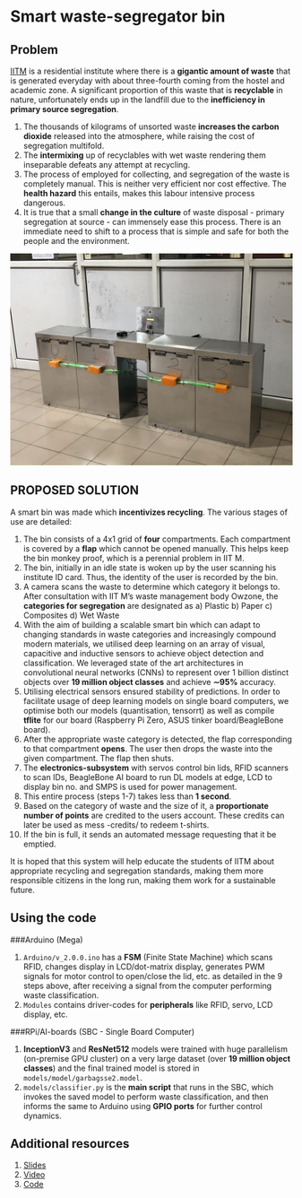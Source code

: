 # Smart waste-segregator bin

## Problem
[IITM](https://www.iitm.ac.in/) is a residential institute where there is a **gigantic amount of waste** that is generated everyday with about three-fourth coming from the hostel and academic zone. A significant proportion of this waste that is **recyclable** in nature, unfortunately ends up in the landfill due to the **inefficiency in primary source segregation**.
1. The thousands of kilograms of unsorted waste **increases the carbon dioxide** released into the atmosphere, while raising the cost of segregation multifold. 
2. The **intermixing** up of recyclables with wet waste rendering them inseparable defeats any attempt at recycling. 
3. The process of employed for collecting, and segregation of the waste is completely manual. This is neither very efficient nor cost effective. The **health hazard** this entails, makes this labour intensive process dangerous. 
4. It is true that a small **change in the culture** of waste disposal - primary  segregation at source - can immensely ease this process. There is an immediate need to shift to a process that is simple and safe for both the people and the environment. 
 
![Images](images/Smart_bin_prototype_alone.jpg)

## PROPOSED SOLUTION 
A smart bin was made which **incentivizes recycling**. The various stages of use are detailed:
1. The bin consists of a 4x1 grid of **four** compartments. Each compartment is covered by a **flap** which cannot be opened manually. This helps keep the bin monkey proof, which is a perennial problem in IIT M. 
2. The bin, initially in an idle state is woken up by the user scanning his institute ID card. Thus, the identity of the user is recorded by the bin.
3. A camera scans the waste to determine which category it belongs to. After consultation with IIT M’s waste management body Owzone, the **categories for segregation** are designated as a) Plastic b) Paper c) Composites d) Wet Waste
4. With the aim of building a scalable smart bin which can adapt to changing standards in waste categories and increasingly compound modern materials, we utilised deep learning on an array of visual, capacitive and inductive sensors to achieve object detection and classification. We leveraged state of the art architectures in convolutional neural networks (CNNs) to represent over 1 billion distinct objects over **19 million object classes** and achieve **∼95%** accuracy.
5. Utilising  electrical sensors ensured stability of predictions. In order to facilitate usage of deep learning models on single board computers, we optimise both our models (quantisation, tensorrt) as well as compile **tflite** for our board (Raspberry Pi Zero, ASUS tinker board/BeagleBone board).
6. After the appropriate waste category is detected, the flap corresponding to that compartment **opens**. The user then drops the waste into the given compartment. The flap then shuts. 
7. The **electronics-subsystem** with servos control bin lids, RFID scanners to scan IDs, BeagleBone AI board to run DL models at edge, LCD to display bin no. and SMPS is used for power management.
7. This entire process (steps 1-7) takes less than **1 second**.
8. Based on the category of waste and the size of it, a **proportionate number of points** are credited to the  users account. These credits can later be used as mess -credits/ to redeem t-shirts.
9. If the bin is full, it sends an automated message requesting that it be emptied.

It is hoped that this system will help educate the students of IITM about appropriate recycling and segregation standards, making them more responsible citizens in the long run, making them work for a sustainable future.



## Using the code
###Arduino (Mega)
1. `Arduino/v_2.0.0.ino` has a **FSM** (Finite State Machine) which scans RFID, changes display in LCD/dot-matrix display, generates PWM signals for motor control to open/close the lid, etc. as detailed in the 9 steps above, after receiving a signal from the computer performing waste classification.
2. `Modules` contains driver-codes for **peripherals** like RFID, servo, LCD display, etc.

###RPi/AI-boards (SBC - Single Board Computer)
1. **InceptionV3** and **ResNet512** models were trained with huge parallelism (on-premise GPU cluster) on a very large dataset (over **19 million object classes**) and the final trained model is stored in `models/model/garbagsse2.model`.
2. `models/classifier.py` is the **main script** that runs in the SBC, which invokes the saved model to perform waste classification, and then informs the same to Arduino using **GPIO ports** for further control dynamics.

## Additional resources
1. [Slides](https://drive.google.com/drive/folders/1dT3ZZ_8g_MOizgmEKLXDApM6tMJDBB5u?usp=sharing)
2. [Video](https://drive.google.com/file/d/1eWksJXGUBuACYEtR6RTmr3X5HRkNl-WT/view?usp=sharing)
3. [Code](https://github.com/sundar7D0/smart-bin)
